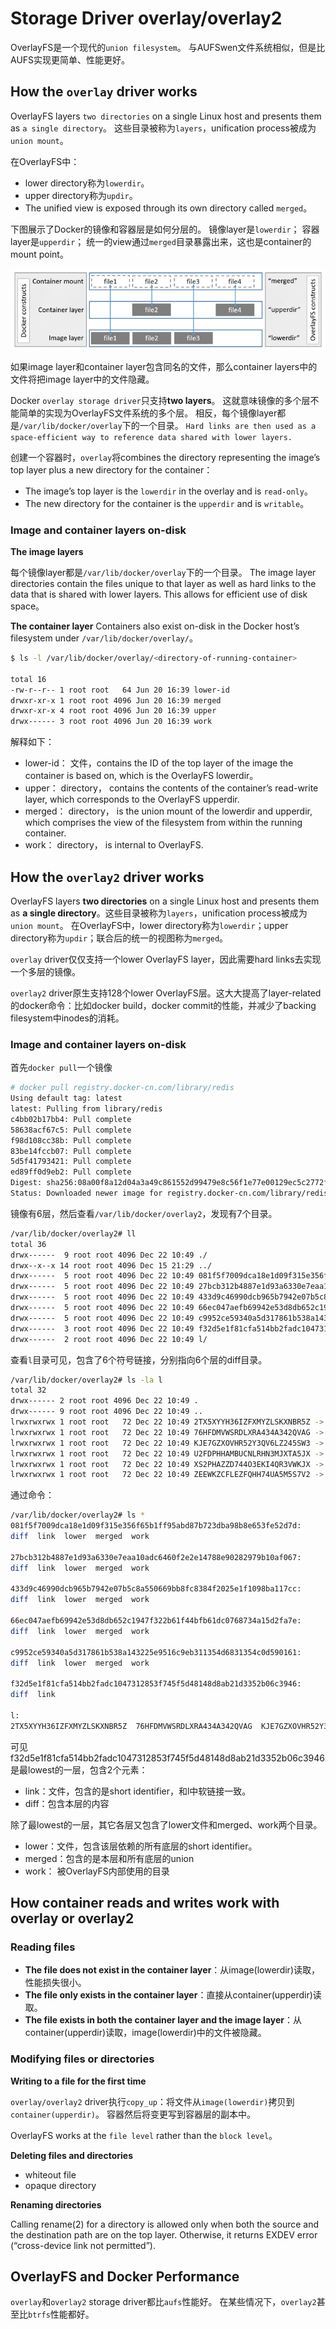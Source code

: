 # Storage Driver overlay/overlay2
OverlayFS是一个现代的`union filesystem`。
与AUFSwen文件系统相似，但是比AUFS实现更简单、性能更好。

## How the `overlay` driver works
OverlayFS layers `two directories` on a single Linux host and presents them as `a single directory`。
这些目录被称为`layers`，unification process被成为`union mount`。

在OverlayFS中：
* lower directory称为`lowerdir`。
* upper directory称为`updir`。
* The unified view is exposed through its own directory called `merged`。

下图展示了Docker的镜像和容器层是如何分层的。
镜像layer是`lowerdir`；
容器layer是`upperdir`；
统一的view通过`merged`目录暴露出来，这也是container的mount point。

![](pics/overlay_constructs.jpg)

如果image layer和container layer包含同名的文件，那么container layers中的文件将把image layer中的文件隐藏。

Docker `overlay storage driver`只支持**two layers**。
这就意味镜像的多个层不能简单的实现为OverlayFS文件系统的多个层。
相反，每个镜像layer都是`/var/lib/docker/overlay`下的一个目录。
`Hard links are then used as a space-efficient way to reference data shared with lower layers. `

创建一个容器时，`overlay`将combines the directory representing the image’s top layer plus a new directory for the container：
* The image’s top layer is the `lowerdir` in the overlay and is `read-only`。
* The new directory for the container is the `upperdir` and is `writable`。

### Image and container layers on-disk
**The image layers**

每个镜像layer都是`/var/lib/docker/overlay`下的一个目录。
The image layer directories contain the files unique to that layer as well as hard links to the data that is shared with lower layers. This allows for efficient use of disk space。

**The container layer**
Containers also exist on-disk in the Docker host’s filesystem under `/var/lib/docker/overlay/`。
```sh
$ ls -l /var/lib/docker/overlay/<directory-of-running-container>

total 16
-rw-r--r-- 1 root root   64 Jun 20 16:39 lower-id
drwxr-xr-x 1 root root 4096 Jun 20 16:39 merged
drwxr-xr-x 4 root root 4096 Jun 20 16:39 upper
drwx------ 3 root root 4096 Jun 20 16:39 work
```
解释如下：
* lower-id： 文件，contains the ID of the top layer of the image the container is based on, which is the OverlayFS lowerdir。
* upper： directory， contains the contents of the container’s read-write layer, which corresponds to the OverlayFS upperdir.
* merged： directory， is the union mount of the lowerdir and upperdir, which comprises the view of the filesystem from within the running container.
* work： directory， is internal to OverlayFS.

## How the `overlay2` driver works
OverlayFS layers **two directories** on a single Linux host and presents them as **a single directory**。这些目录被称为`layers`，unification process被成为`union mount`。
在OverlayFS中，lower directory称为`lowerdir`；upper directory称为`updir`；联合后的统一的视图称为`merged`。

`overlay` driver仅仅支持一个lower OverlayFS layer，因此需要hard links去实现一个多层的镜像。

`overlay2` driver原生支持128个lower OverlayFS层。这大大提高了layer-related的docker命令：比如docker build，docker commit的性能，并减少了backing filesystem中inodes的消耗。

### Image and container layers on-disk
首先`docker pull`一个镜像
```sh
# docker pull registry.docker-cn.com/library/redis
Using default tag: latest
latest: Pulling from library/redis
c4bb02b17bb4: Pull complete 
58638acf67c5: Pull complete 
f98d108cc38b: Pull complete 
83be14fccb07: Pull complete 
5d5f41793421: Pull complete 
ed89ff0d9eb2: Pull complete 
Digest: sha256:08a00f8a12d04a3a49c861552d99479e8c56f1e77e00129ec5c2772fe41a3b58
Status: Downloaded newer image for registry.docker-cn.com/library/redis:latest
```
镜像有6层，然后查看`/var/lib/docker/overlay2`，发现有7个目录。
```sh
/var/lib/docker/overlay2# ll
total 36
drwx------  9 root root 4096 Dec 22 10:49 ./
drwx--x--x 14 root root 4096 Dec 15 21:29 ../
drwx------  5 root root 4096 Dec 22 10:49 081f5f7009dca18e1d09f315e356f65b1ff95abd87b723dba98b8e653fe52d7d/
drwx------  5 root root 4096 Dec 22 10:49 27bcb312b4887e1d93a6330e7eaa10adc6460f2e2e14788e90282979b10af067/
drwx------  5 root root 4096 Dec 22 10:49 433d9c46990dcb965b7942e07b5c8a550669bb8fc8384f2025e1f1098ba117cc/
drwx------  5 root root 4096 Dec 22 10:49 66ec047aefb69942e53d8db652c1947f322b61f44bfb61dc0768734a15d2fa7e/
drwx------  5 root root 4096 Dec 22 10:49 c9952ce59340a5d317861b538a143225e9516c9eb311354d6831354c0d590161/
drwx------  3 root root 4096 Dec 22 10:49 f32d5e1f81cfa514bb2fadc1047312853f745f5d48148d8ab21d3352b06c3946/
drwx------  2 root root 4096 Dec 22 10:49 l/
```
查看`l`目录可见，包含了6个符号链接，分别指向6个层的diff目录。
```sh
/var/lib/docker/overlay2# ls -la l
total 32
drwx------ 2 root root 4096 Dec 22 10:49 .
drwx------ 9 root root 4096 Dec 22 10:49 ..
lrwxrwxrwx 1 root root   72 Dec 22 10:49 2TX5XYYH36IZFXMYZLSKXNBR5Z -> ../27bcb312b4887e1d93a6330e7eaa10adc6460f2e2e14788e90282979b10af067/diff
lrwxrwxrwx 1 root root   72 Dec 22 10:49 76HFDMVWSRDLXRA434A342QVAG -> ../433d9c46990dcb965b7942e07b5c8a550669bb8fc8384f2025e1f1098ba117cc/diff
lrwxrwxrwx 1 root root   72 Dec 22 10:49 KJE7GZXOVHR52Y3QV6LZ245SW3 -> ../c9952ce59340a5d317861b538a143225e9516c9eb311354d6831354c0d590161/diff
lrwxrwxrwx 1 root root   72 Dec 22 10:49 U2FDPHHAMBUCNLRHN3MJXTA5JX -> ../66ec047aefb69942e53d8db652c1947f322b61f44bfb61dc0768734a15d2fa7e/diff
lrwxrwxrwx 1 root root   72 Dec 22 10:49 XS2PHAZZD744O3EKI4QR3VWKJX -> ../f32d5e1f81cfa514bb2fadc1047312853f745f5d48148d8ab21d3352b06c3946/diff
lrwxrwxrwx 1 root root   72 Dec 22 10:49 ZEEWKZCFLEZFQHH74UA5M5S7V2 -> ../081f5f7009dca18e1d09f315e356f65b1ff95abd87b723dba98b8e653fe52d7d/diff
```

通过命令：
```sh
/var/lib/docker/overlay2# ls *
081f5f7009dca18e1d09f315e356f65b1ff95abd87b723dba98b8e653fe52d7d:
diff  link  lower  merged  work

27bcb312b4887e1d93a6330e7eaa10adc6460f2e2e14788e90282979b10af067:
diff  link  lower  merged  work

433d9c46990dcb965b7942e07b5c8a550669bb8fc8384f2025e1f1098ba117cc:
diff  link  lower  merged  work

66ec047aefb69942e53d8db652c1947f322b61f44bfb61dc0768734a15d2fa7e:
diff  link  lower  merged  work

c9952ce59340a5d317861b538a143225e9516c9eb311354d6831354c0d590161:
diff  link  lower  merged  work

f32d5e1f81cfa514bb2fadc1047312853f745f5d48148d8ab21d3352b06c3946:
diff  link

l:
2TX5XYYH36IZFXMYZLSKXNBR5Z  76HFDMVWSRDLXRA434A342QVAG  KJE7GZXOVHR52Y3QV6LZ245SW3  U2FDPHHAMBUCNLRHN3MJXTA5JX  XS2PHAZZD744O3EKI4QR3VWKJX  ZEEWKZCFLEZFQHH74UA5M5S7V2
```
可见f32d5e1f81cfa514bb2fadc1047312853f745f5d48148d8ab21d3352b06c3946是最lowest的一层，包含2个元素：
* link：文件，包含的是short identifier，和l中软链接一致。
* diff：包含本层的内容

除了最lowest的一层，其它各层又包含了lower文件和merged、work两个目录。
* lower：文件，包含该层依赖的所有底层的short identifier。
* merged：包含的是本层和所有底层的union
* work： 被OverlayFS内部使用的目录

## How container reads and writes work with overlay or overlay2
### Reading files
* **The file does not exist in the container layer**：从image(lowerdir)读取，性能损失很小。
* **The file only exists in the container layer**：直接从container(upperdir)读取。
* **The file exists in both the container layer and the image layer**：从container(upperdir)读取，image(lowerdir)中的文件被隐藏。

### Modifying files or directories
**Writing to a file for the first time**

`overlay/overlay2` driver执行`copy_up`：将文件从`image(lowerdir)`拷贝到`container(upperdir)`。
容器然后将变更写到容器层的副本中。

OverlayFS works at the `file level` rather than the `block level`。

**Deleting files and directories**

* whiteout file
* opaque directory

**Renaming directories**

Calling rename(2) for a directory is allowed only when both the source and the destination path are on the top layer. Otherwise, it returns EXDEV error (“cross-device link not permitted”). 

## OverlayFS and Docker Performance
`overlay`和`overlay2` storage driver都比`aufs`性能好。
在某些情况下，`overlay2`甚至比`btrfs`性能都好。
